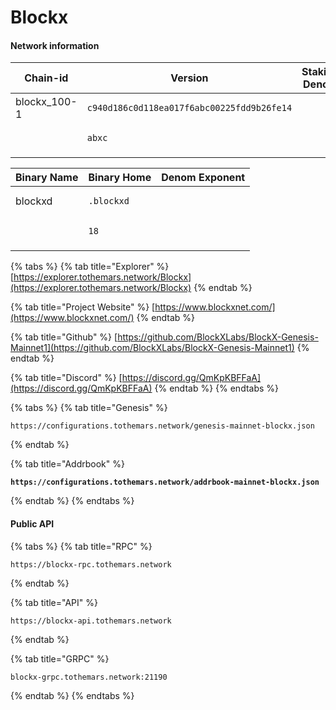 # Blockx

#### Network information

| Chain-id      | Version                                                             | Staking Denom                  |
| ------------- | ------------------------------------------------------------------- | ------------------------------ |
| blockx\_100-1 | <pre><code>c940d186c0d118ea017f6abc00225fdd9b26fe14  
</code></pre> | <pre><code>abxc 
</code></pre> |

| Binary Name | Binary Home                        | Denom Exponent               |
| ----------- | ---------------------------------- | ---------------------------- |
| blockxd     | <pre><code>.blockxd 
</code></pre> | <pre><code>18 
</code></pre> |

{% tabs %}
{% tab title="Explorer" %}
[https://explorer.tothemars.network/Blockx](https://explorer.tothemars.network/Blockx)
{% endtab %}

{% tab title="Project Website" %}
[https://www.blockxnet.com/](https://www.blockxnet.com/)
{% endtab %}

{% tab title="Github" %}
[https://github.com/BlockXLabs/BlockX-Genesis-Mainnet1](https://github.com/BlockXLabs/BlockX-Genesis-Mainnet1)
{% endtab %}

{% tab title="Discord" %}
[https://discord.gg/QmKpKBFFaA](https://discord.gg/QmKpKBFFaA)
{% endtab %}
{% endtabs %}

{% tabs %}
{% tab title="Genesis" %}
```
https://configurations.tothemars.network/genesis-mainnet-blockx.json
```
{% endtab %}

{% tab title="Addrbook" %}
<pre><code><strong>https://configurations.tothemars.network/addrbook-mainnet-blockx.json
</strong></code></pre>
{% endtab %}
{% endtabs %}

#### Public API

{% tabs %}
{% tab title="RPC" %}
```
https://blockx-rpc.tothemars.network
```
{% endtab %}

{% tab title="API" %}
```
https://blockx-api.tothemars.network
```
{% endtab %}

{% tab title="GRPC" %}
```
blockx-grpc.tothemars.network:21190
```
{% endtab %}
{% endtabs %}
